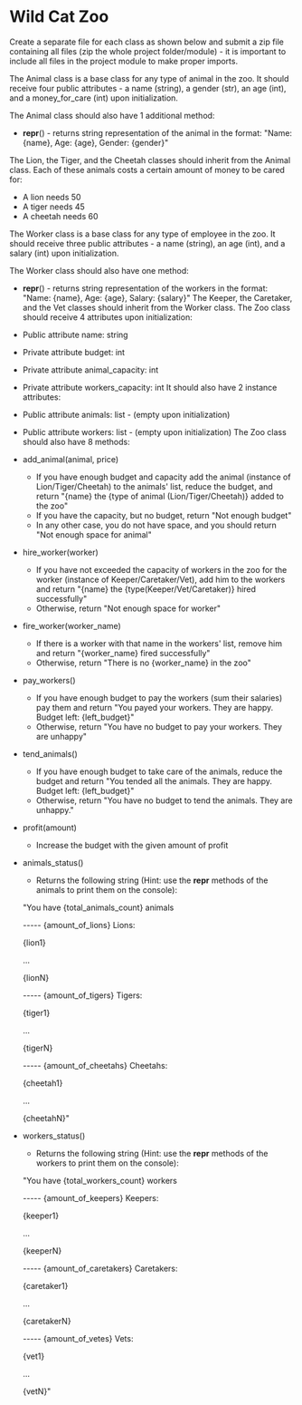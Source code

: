# Wild Cat Zoo
Create a separate file for each class as shown below and submit a zip file containing all files (zip the whole project folder/module) - it is important to include all files in the project module to make proper imports.



The Animal class is a base class for any type of animal in the zoo. It should receive four public attributes - a name (string), a gender (str), an age (int), and a money_for_care (int) upon initialization.

The Animal class should also have 1 additional method:
- __repr__() - returns string representation of the animal in the format: "Name: {name}, Age: {age}, Gender: {gender}"

The Lion, the Tiger, and the Cheetah classes should inherit from the Animal class. Each of these animals costs a certain amount of money to be cared for:
- A lion needs 50
- A tiger needs 45
- A cheetah needs 60

The Worker class is a base class for any type of employee in the zoo. It should receive three public attributes - a name (string), an age (int), and a salary (int) upon initialization.

The Worker class should also have one method:
- __repr__() - returns string representation of the workers in the format: "Name: {name}, Age: {age}, Salary: {salary}"
The Keeper, the Caretaker, and the Vet classes should inherit from the Worker class.
The Zoo class should receive 4 attributes upon initialization:
- Public attribute name: string
- Private attribute budget: int
- Private attribute animal_capacity: int
- Private attribute workers_capacity: int
It should also have 2 instance attributes:
- Public attribute animals: list - (empty upon initialization)
- Public attribute workers: list - (empty upon initialization)
The Zoo class should also have 8 methods:
- add_animal(animal, price)
    - If you have enough budget and capacity add the animal (instance of Lion/Tiger/Cheetah) to the animals' list, reduce the budget, and return "{name} the {type of animal (Lion/Tiger/Cheetah)} added to the zoo"
    - If you have the capacity, but no budget, return "Not enough budget"
    - In any other case, you do not have space, and you should return "Not enough space for animal"
- hire_worker(worker)
    - If you have not exceeded the capacity of workers in the zoo for the worker (instance of Keeper/Caretaker/Vet), add him to the workers and return "{name} the {type(Keeper/Vet/Caretaker)} hired successfully"
    - Otherwise, return "Not enough space for worker"
- fire_worker(worker_name)
    - If there is a worker with that name in the workers' list, remove him and return "{worker_name} fired successfully"
    - Otherwise, return "There is no {worker_name} in the zoo"
- pay_workers()
    - If you have enough budget to pay the workers (sum their salaries) pay them and return "You payed your workers. They are happy. Budget left: {left_budget}"
    - Otherwise, return "You have no budget to pay your workers. They are unhappy"
- tend_animals()
    - If you have enough budget to take care of the animals, reduce the budget and return "You tended all the animals. They are happy. Budget left: {left_budget}"
    - Otherwise, return "You have no budget to tend the animals. They are unhappy."
- profit(amount)
    - Increase the budget with the given amount of profit
- animals_status()
    - Returns the following string (Hint: use the __repr__ methods of the animals to print them on the console):

    "You have {total_animals_count} animals

    ----- {amount_of_lions} Lions:

    {lion1}

    …
    
    {lionN}
    
    ----- {amount_of_tigers} Tigers:
    
    {tiger1}
    
    …
    
    {tigerN}
    
    ----- {amount_of_cheetahs} Cheetahs:
    
    {cheetah1}
    
    …
    
    {cheetahN}"

- workers_status()
    - Returns the following string (Hint: use the __repr__ methods of the workers to print them on the console):
    
    "You have {total_workers_count} workers
    
    ----- {amount_of_keepers} Keepers:
    
    {keeper1}
    
    …
    
    {keeperN}
    
    ----- {amount_of_caretakers} Caretakers:
    
    {caretaker1}
    
    …
    
    {caretakerN}
    
    ----- {amount_of_vetes} Vets:
    
    {vet1}
    
    …
    
    {vetN}"